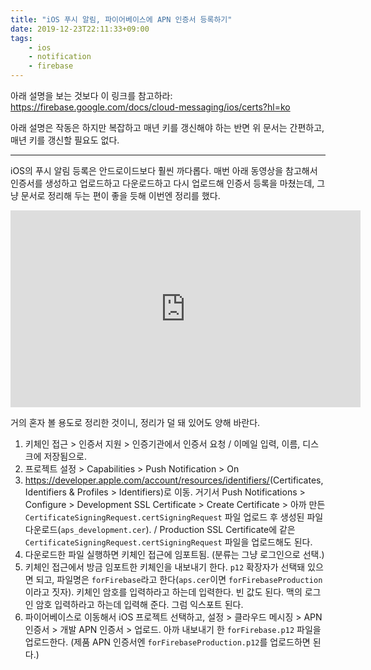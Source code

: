```yaml
---
title: "iOS 푸시 알림, 파이어베이스에 APN 인증서 등록하기"
date: 2019-12-23T22:11:33+09:00
tags: 
    - ios
    - notification
    - firebase
---
```


아래 설명을 보는 것보다 이 링크를 참고하라: <https://firebase.google.com/docs/cloud-messaging/ios/certs?hl=ko>

아래 설명은 작동은 하지만 복잡하고 매년 키를 갱신해야 하는 반면 위 문서는 간편하고, 매년 키를 갱신할 필요도 없다.

---

iOS의 푸시 알림 등록은 안드로이드보다 훨씬 까다롭다. 매번 아래 동영상을 참고해서 인증서를 생성하고 업로드하고 다운로드하고 다시 업로드해 인증서 등록을 마쳤는데, 그냥 문서로 정리해 두는 편이 좋을 듯해 이번엔 정리를 했다.

<div class="video-container">
    <iframe width="560" height="315" src="https://www.youtube.com/embed/PQbEqhKDIZU" frameborder="0" allow="accelerometer; autoplay; clipboard-write; encrypted-media; gyroscope; picture-in-picture" allowfullscreen></iframe>
</div>

거의 혼자 볼 용도로 정리한 것이니, 정리가 덜 돼 있어도 양해 바란다.

1. 키체인 접근 > 인증서 지원 > 인증기관에서 인증서 요청 / 이메일 입력, 이름, 디스크에 저장됨으로.
2. 프로젝트 설정 > Capabilities > Push Notification > On
3. <https://developer.apple.com/account/resources/identifiers/>(Certificates, Identifiers & Profiles > Identifiers)로 이동. 거기서 Push Notifications > Configure > Development SSL Certificate > Create Certificate > 아까 만든 `CertificateSigningRequest.certSigningRequest` 파일 업로드 후 생성된 파일 다운로드(`aps_development.cer`). / Production SSL Certificate에 같은 `CertificateSigningRequest.certSigningRequest` 파일을 업로드해도 된다.
4. 다운로드한 파일 실행하면 키체인 접근에 임포트됨. (분류는 그냥 로그인으로 선택.)
5. 키체인 접근에서 방금 임포트한 키체인을 내보내기 한다. `p12` 확장자가 선택돼 있으면 되고, 파일명은 `forFirebase`라고 한다(`aps.cer`이면 `forFirebaseProduction`이라고 짓자). 키체인 암호를 입력하라고 하는데 입력한다. 빈 값도 된다. 맥의 로그인 암호 입력하라고 하는데 입력해 준다. 그럼 익스포트 된다.
6. 파이어베이스로 이동해서 iOS 프로젝트 선택하고, 설정 > 클라우드 메시징 > APN 인증서 > 개발 APN 인증서 > 업로드. 아까 내보내기 한 `forFirebase.p12` 파일을 업로드한다. (제품 APN 인증서엔 `forFirebaseProduction.p12`를 업로드하면 된다.)


